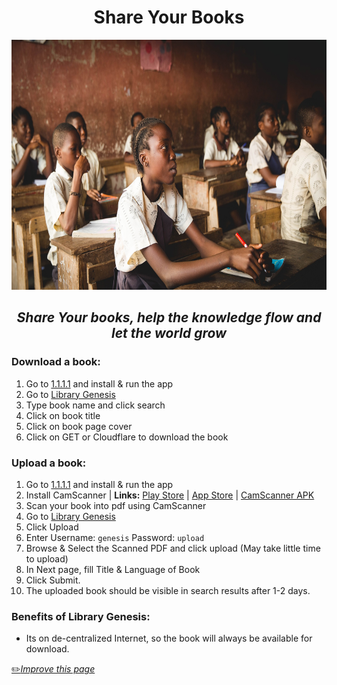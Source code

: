 <h1 align="center">Share Your Books</h1>

<p align="center">
  <img width="726" height="400" src="https://github.com/fawazahmed0/sharebook/raw/main/books2.jpg">
</p>
<h2 align="center"><em>Share Your books, help the knowledge flow and let the world grow</em></h2>


### Download a book:
1. Go to [1.1.1.1](https://1.1.1.1) and install & run the app
2. Go to [Library Genesis][libgen]
3. Type book name and click search
4. Click on book title
5. Click on book page cover
6. Click on GET or Cloudflare to download the book


### Upload a book:
1. Go to [1.1.1.1](https://1.1.1.1) and install & run the app
2. Install CamScanner | **Links:** [Play Store](https://play.google.com/store/apps/details?id=com.intsig.camscanner) | [App Store](https://apps.apple.com/us/app/camscanner-pdf-scanner-app/id388627783) | [CamScanner APK](https://www.apkmirror.com/apk/camsoft-information/camscanner-phone-pdf-creator/) 
3. Scan your book into pdf using CamScanner
4. Go to [Library Genesis][libgen]
5. Click Upload
6. Enter Username: `genesis` Password: `upload`
7. Browse & Select the Scanned PDF and click upload (May take little time to upload)
8. In Next page, fill Title & Language of Book
9. Click Submit.
10. The uploaded book should be visible in search results after 1-2 days.

### Benefits of Library Genesis:
- Its on de-centralized Internet, so the book will always be available for download.

[libgen]: https://libgen.rs "Library Genesis"


[:pencil2:*Improve this page*](https://github.com/fawazahmed0/sharebook/edit/main/README.md)
